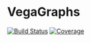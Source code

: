 # VegaGraphs

[![Build Status](https://github.com/bataycan/VegaGraphs.jl/actions/workflows/CI.yml/badge.svg?branch=main)](https://github.com/bataycan/VegaGraphs.jl/actions/workflows/CI.yml?query=branch%3Amain)
[![Coverage](https://codecov.io/gh/bataycan/VegaGraphs.jl/branch/main/graph/badge.svg)](https://codecov.io/gh/bataycan/VegaGraphs.jl)
